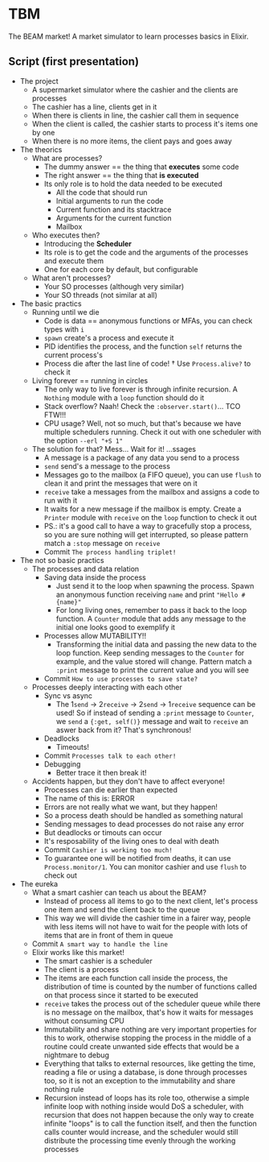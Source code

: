 # TBM

The BEAM market! A market simulator to learn processes basics in Elixir.

## Script (first presentation)

- The project
  - A supermarket simulator where the cashier and the clients are processes
  - The cashier has a line, clients get in it
  - When there is clients in line, the cashier call them in sequence
  - When the client is called, the cashier starts to process it's items one by one
  - When there is no more items, the client pays and goes away
- The theorics
  - What are processes?
    - The dummy answer == the thing that **executes** some code
    - The right answer == the thing that **is executed**
    - Its only role is to hold the data needed to be executed
      - All the code that should run
      - Initial arguments to run the code
      - Current function and its stacktrace
      - Arguments for the current function
      - Mailbox
  - Who executes then?
    - Introducing the **Scheduler**
    - Its role is to get the code and the arguments of the processes and execute them
    - One for each core by default, but configurable
  - What aren't processes?
    - Your SO processes (although very similar)
    - Your SO threads (not similar at all)
- The basic practics
  - Running until we die
    - Code is data == anonymous functions or MFAs, you can check types with `i`
    - `spawn` create's a process and execute it
    - PID identifies the process, and the function `self` returns the current process's
    - Process die after the last line of code! † Use `Process.alive?` to check it
  - Living forever == running in circles
    - The only way to live forever is through infinite recursion. A `Nothing` module
    with a `loop` function should do it
    - Stack overflow? Naah! Check the `:observer.start()`... TCO FTW!!!
    - CPU usage? Well, not so much, but that's because we have multiple schedulers running.
    Check it out with one scheduler with the option `--erl "+S 1"`
  - The solution for that? Mess... Wait for it! ...ssages
    - A message is a package of any data you send to a process
    - `send` send's a message to the process
    - Messages go to the mailbox (a FIFO queue), you can use `flush` to clean it and print
    the messages that were on it
    - `receive` take a messages from the mailbox and assigns a code to run with it
    - It waits for a new message if the mailbox is empty. Create a `Printer` module with
    `receive` on the `loop` function to check it out
    - PS.: it's a good call to have a way to gracefully stop a process, so you are sure
    nothing will get interrupted, so please pattern match a `:stop` message on `receive`
    - Commit `The process handling triplet!`
- The not so basic practics
  - The processes and data relation
    - Saving data inside the process
      - Just send it to the loop when spawning the process. Spawn an anonymous function
      receiving `name` and print `"Hello #{name}"`
      - For long living ones, remember to pass it back to the loop function. A `Counter`
      module that adds any message to the initial one looks good to exemplify it
    - Processes allow MUTABILITY!!
      - Transforming the initial data and passing the new data to the loop function. Keep
      sending messages to the `Counter` for example, and the value stored will change. Pattern
      match a `:print` message to print the current value and you will see
    - Commit `How to use processes to save state?`
  - Processes deeply interacting with each other
    - Sync vs async
      - The 1`send` -> 2`receive` -> 2`send` -> 1`receive` sequence can be used! So if
      instead of sending a `:print` message to `Counter`, we `send` a `{:get, self()}`
      message and wait to `receive` an aswer back from it? That's synchronous!
    - Deadlocks
      - Timeouts!
    - Commit `Processes talk to each other!`
    - Debugging
      - Better trace it then break it!
  - Accidents happen, but they don't have to affect everyone!
    - Processes can die earlier than expected
    - The name of this is: ERROR
    - Errors are not really what we want, but they happen!
    - So a process death should be handled as something natural
    - Sending messages to dead processes do not raise any error
    - But deadlocks or timouts can occur
    - It's resposability of the living ones to deal with death
    - Commit `Cashier is working too much!`
    - To guarantee one will be notified from deaths, it can use `Process.monitor/1`.
    You can monitor cashier and use `flush` to check out
- The eureka
  - What a smart cashier can teach us about the BEAM?
    - Instead of process all items to go to the next client,
    let's process one item and send the client back to the queue
    - This way we will divide the cashier time in a fairer way,
    people with less items will not have to wait for the people with
    lots of items that are in front of them in queue
  - Commit `A smart way to handle the line`
  - Elixir works like this market!
    - The smart cashier is a scheduler
    - The client is a process
    - The items are each function call inside the process, the distribution of time is
    counted by the number of functions called on that process since it started to
    be executed
    - `receive` takes the process out of the scheduler queue while there is no message
    on the mailbox, that's how it waits for messages without consuming CPU
    - Immutability and share nothing are very important properties for this to work,
    otherwise stopping the process in the middle of a routine could create unwanted
    side effects that would be a nightmare to debug
    - Everything that talks to external resources, like getting the time, reading a file
    or using a database, is done through processes too, so it is not an exception to the
    immutability and share nothing rule
    - Recursion instead of loops has its role too, otherwise a simple infinite loop
    with nothing inside would DoS a scheduler, with recursion that does not happen
    because the only way to create infinite "loops" is to call the function itself,
    and then the function calls counter would increase, and the scheduler would still
    distribute the processing time evenly through the working processes

